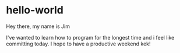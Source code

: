 # hello-world

Hey there, my name is Jim

I've wanted to learn how to program for the longest time and i feel like committing today.
I hope to have a productive weekend kek!
